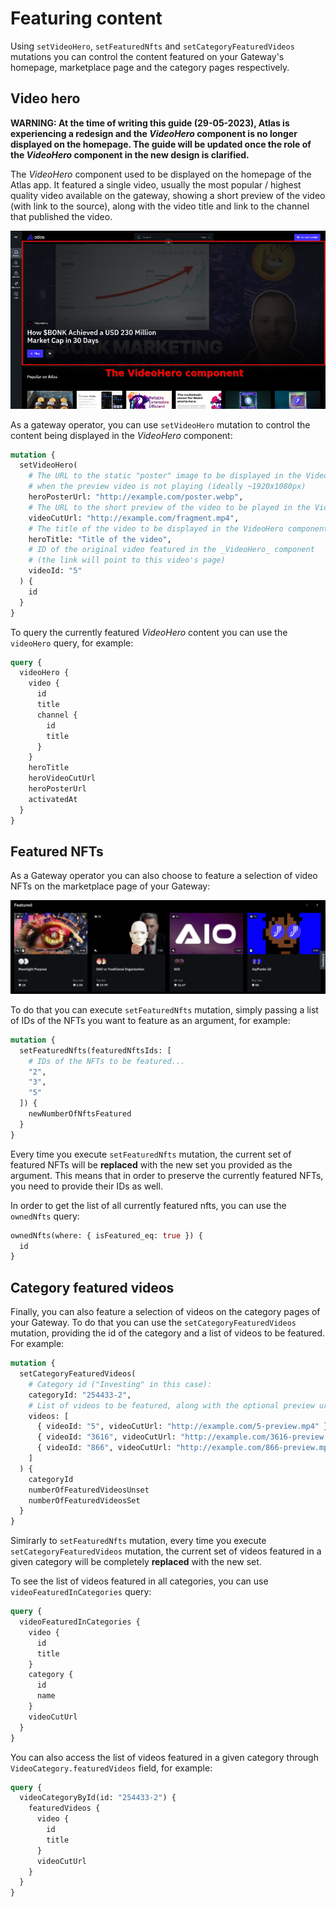 # Featuring content

Using `setVideoHero`, `setFeaturedNfts` and `setCategoryFeaturedVideos` mutations you can control the content featured on your Gateway's homepage, marketplace page and the category pages respectively.

## Video hero

**WARNING: At the time of writing this guide (29-05-2023), Atlas is experiencing a redesign and the _VideoHero_ component is no longer displayed on the homepage. The guide will be updated once the role of the _VideoHero_ component in the new design is clarified.**

The _VideoHero_ component used to be displayed on the homepage of the Atlas app. It featured a single video, usually the most popular / highest quality video available on the gateway, showing a short preview of the video (with link to the source), along with the video title and link to the channel that published the video.

![image](../assets/video-hero.png)

As a gateway operator, you can use `setVideoHero` mutation to control the content being displayed in the _VideoHero_ component:

```graphql
mutation {
  setVideoHero(
    # The URL to the static "poster" image to be displayed in the VideoHero component
    # when the preview video is not playing (ideally ~1920x1080px)
    heroPosterUrl: "http://example.com/poster.webp",
    # The URL to the short preview of the video to be played in the VideoHero component
    videoCutUrl: "http://example.com/fragment.mp4",
    # The title of the video to be displayed in the VideoHero component
    heroTitle: "Title of the video",
	# ID of the original video featured in the _VideoHero_ component
    # (the link will point to this video's page)
    videoId: "5"
  ) {
    id
  }
}
```

To query the currently featured _VideoHero_ content you can use the `videoHero` query, for example:

```graphql
query {
  videoHero {
    video {
      id
      title
      channel {
        id
        title
      }
    }
    heroTitle
    heroVideoCutUrl
    heroPosterUrl
    activatedAt
  }
}
```

## Featured NFTs

As a Gateway operator you can also choose to feature a selection of video NFTs on the marketplace page of your Gateway:

![image](../assets/featured-nfts.png)

To do that you can execute `setFeaturedNfts` mutation, simply passing a list of IDs of the NFTs you want to feature as an argument, for example:

```graphql
mutation {
  setFeaturedNfts(featuredNftsIds: [
    # IDs of the NFTs to be featured...
    "2",
    "3",
    "5"
  ]) {
    newNumberOfNftsFeatured
  }
}
```

Every time you execute `setFeaturedNfts` mutation, the current set of featured NFTs will be **replaced** with the new set you provided as the argument. This means that in order to preserve the currently featured NFTs, you need to provide their IDs as well.

In order to get the list of all currently featured nfts, you can use the `ownedNfts` query:

```graphql
ownedNfts(where: { isFeatured_eq: true }) {
  id
}
```

## Category featured videos

Finally, you can also feature a selection of videos on the category pages of your Gateway. To do that you can use the `setCategoryFeaturedVideos` mutation, providing the id of the category and a list of videos to be featured. For example:

```graphql
mutation {
  setCategoryFeaturedVideos(
    # Category id ("Investing" in this case):
    categoryId: "254433-2",
    # List of videos to be featured, along with the optional preview urls (videoCutUrl)
    videos: [
      { videoId: "5", videoCutUrl: "http://example.com/5-preview.mp4" },
      { videoId: "3616", videoCutUrl: "http://example.com/3616-preview.mp4" },
      { videoId: "866", videoCutUrl: "http://example.com/866-preview.mp4" }
    ]
  ) {
    categoryId
    numberOfFeaturedVideosUnset
    numberOfFeaturedVideosSet
  }
}
```

Simirarly to `setFeaturedNfts` mutation, every time you execute `setCategoryFeaturedVideos` mutation, the current set of videos featured in a given category will be completely **replaced** with the new set.

To see the list of videos featured in all categories, you can use `videoFeaturedInCategories` query:

```graphql
query {
  videoFeaturedInCategories {
    video {
      id
      title
    }
    category {
      id
      name
    }
    videoCutUrl
  }
}
```

You can also access the list of videos featured in a given category through `VideoCategory.featuredVideos` field, for example:

```graphql
query {
  videoCategoryById(id: "254433-2") {
    featuredVideos {
      video {
        id
        title
      }
      videoCutUrl
    }
  }
}